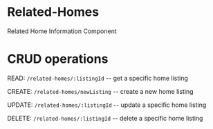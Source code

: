 # Related-Homes
Related Home Information Component

# CRUD operations

READ: `/related-homes/:listingId` -- get a specific home listing

CREATE: `/related-homes/newListing` -- create a new home listing

UPDATE: `/related-homes/:listingId` -- update a specific home listing

DELETE: `/related-homes/:listingId` -- delete a specific home listing